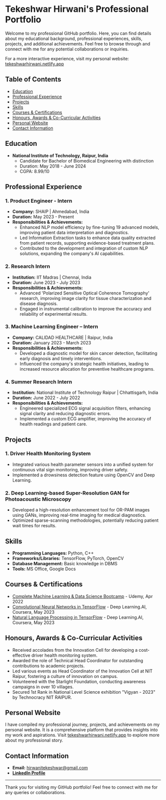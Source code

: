 # Tekeshwar Hirwani's Professional Portfolio

Welcome to my professional GitHub portfolio. Here, you can find details about my educational background, professional experiences, skills, projects, and additional achievements. Feel free to browse through and connect with me for any potential collaborations or inquiries.

For a more interactive experience, visit my personal website: [tekeshwarhirwani.netlify.app](https://tekeshwarhirwani.netlify.app/)

## Table of Contents

- [Education](#education)
- [Professional Experience](#professional-experience)
- [Projects](#projects)
- [Skills](#skills)
- [Courses & Certifications](#courses--certifications)
- [Honours, Awards & Co-Curricular Activities](#honours-awards--co-curricular-activities)
- [Personal Website](#personal-website)
- [Contact Information](#contact-information)

## Education

- **National Institute of Technology, Raipur, India**
  - Candidate for Bachelor of Biomedical Engineering with distinction
  - Duration: May 2018 - June 2024
  - CGPA: 8.99/10

## Professional Experience

### 1. Product Engineer - Intern
- **Company:** SHAIP | Ahmedabad, India
- **Duration:** May 2023 - Present
- **Responsibilities & Achievements:**
  - Enhanced NLP model efficiency by fine-tuning 19 advanced models, improving patient data interpretation and diagnostics.
  - Led Information Extraction tasks to enhance data quality extracted from patient records, supporting evidence-based treatment plans.
  - Contributed to the development and integration of custom NLP solutions, expanding the company's AI capabilities.

### 2. Research Intern
- **Institution:** IIT Madras | Chennai, India
- **Duration:** June 2023 - July 2023
- **Responsibilities & Achievements:**
  - Advanced 'Polarized Sensitive Optical Coherence Tomography' research, improving image clarity for tissue characterization and disease diagnosis.
  - Engaged in instrumental calibration to improve the accuracy and reliability of experimental results.

### 3. Machine Learning Engineer – Intern
- **Company:** CALIDAD HEALTHCARE | Raipur, India
- **Duration:** January 2023 - March 2023
- **Responsibilities & Achievements:**
  - Developed a diagnostic model for skin cancer detection, facilitating early diagnosis and timely interventions.
  - Influenced the company's strategic health initiatives, leading to increased resource allocation for preventive healthcare programs.

### 4. Summer Research Intern
- **Institution:** National Institute of Technology Raipur | Chhattisgarh, India
- **Duration:** June 2022 - July 2022
- **Responsibilities & Achievements:**
  - Engineered specialized ECG signal acquisition filters, enhancing signal clarity and reducing diagnostic errors.
  - Implemented a custom ECG amplifier, improving the accuracy of health readings and patient care.

## Projects

### 1. Driver Health Monitoring System
- Integrated various health parameter sensors into a unified system for continuous vital sign monitoring, improving driver safety.
- Implemented a drowsiness detection feature using OpenCV and Deep Learning.

### 2. Deep Learning-based Super-Resolution GAN for Photoacoustic Microscopy
- Developed a high-resolution enhancement tool for OR-PAM images using GANs, improving real-time imaging for medical diagnostics.
- Optimized sparse-scanning methodologies, potentially reducing patient wait times for results.

## Skills

- **Programming Languages:** Python, C++
- **Frameworks/Libraries:** TensorFlow, PyTorch, OpenCV
- **Database Management:** Basic knowledge in DBMS
- **Tools:** MS Office, Google Docs

## Courses & Certifications

- [Complete Machine Learning & Data Science Bootcamp](https://www.udemy.com/course/machinelearning/) - Udemy, Apr 2022
- [Convolutional Neural Networks in TensorFlow](https://www.coursera.org/learn/convolutional-neural-networks-tensorflow) - Deep Learning.AI, Coursera, May 2023
- [Natural Language Processing in TensorFlow](https://www.coursera.org/learn/natural-language-processing-tensorflow) - Deep Learning.AI, Coursera, May 2023

## Honours, Awards & Co-Curricular Activities

- Received accolades from the Innovation Cell for developing a cost-effective driver health monitoring system.
- Awarded the role of Technical Head Coordinator for outstanding contributions to academic projects.
- Led various events as Head Coordinator of the Innovation Cell at NIT Raipur, fostering a culture of innovation on campus.
- Volunteered with the Starlight Foundation, conducting awareness campaigns in over 10 villages.
- Secured 1st Rank in National Level Science exhibition "Vigyan - 2023" by Technocracy NIT RAIPUR.

## Personal Website

I have compiled my professional journey, projects, and achievements on my personal website. It is a comprehensive platform that provides insights into my work and aspirations. Visit [tekeshwarhirwani.netlify.app](https://tekeshwarhirwani.netlify.app/) to explore more about my professional story.

## Contact Information

- **Email:** hirwanitekeshwar@gmail.com
- [**LinkedIn Profile**](https://www.linkedin.com/in/tekeshwar-hirwani)

---

Thank you for visiting my GitHub portfolio! Feel free to connect with me for any queries or collaborations.
